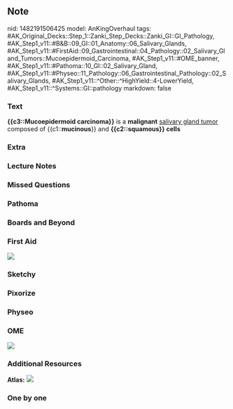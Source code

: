 ## Note
nid: 1482191506425
model: AnKingOverhaul
tags: #AK_Original_Decks::Step_1::Zanki_Step_Decks::Zanki_GI::GI_Pathology, #AK_Step1_v11::#B&B::09_GI::01_Anatomy::06_Salivary_Glands, #AK_Step1_v11::#FirstAid::09_Gastrointestinal::04_Pathology::02_Salivary_Gland_Tumors::Mucoepidermoid_Carcinoma, #AK_Step1_v11::#OME_banner, #AK_Step1_v11::#Pathoma::10_GI::02_Salivary_Gland, #AK_Step1_v11::#Physeo::11_Pathology::06_Gastrointestinal_Pathology::02_Salivary_Glands, #AK_Step1_v11::^Other::^HighYield::4-LowerYield, #AK_Step1_v11::^Systems::GI::pathology
markdown: false

### Text
<div>
  <div>
    <b>{{c3::Mucoepidermoid carcinoma}}</b> is a <b>malignant</b>
    <u>salivary gland tumor</u> composed of {{c1::<b>mucinous</b>}}
    and <b>{{c2::squamous}} cells</b>
  </div>
</div>

### Extra


### Lecture Notes


### Missed Questions


### Pathoma


### Boards and Beyond


### First Aid
<img src="tmp4YcOog.png">

### Sketchy


### Pixorize


### Physeo


### OME
<div class="ome-widget">
  <a href="https://onlinemeded.org?ref=anki"><img src=
  "_OME_AnkiFlashcards_General_4.png"></a>
</div>

### Additional Resources
<b>Atlas:</b> <img src="tmp6DTBfT.png">

### One by one

